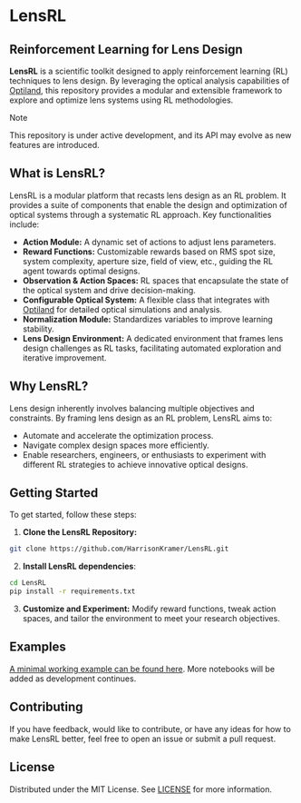 # LensRL

## Reinforcement Learning for Lens Design

**LensRL** is a scientific toolkit designed to apply reinforcement learning (RL) techniques to lens design. By leveraging the optical analysis capabilities of [Optiland](https://github.com/HarrisonKramer/optiland), this repository provides a modular and extensible framework to explore and optimize lens systems using RL methodologies.

> [!NOTE]
> This repository is under active development, and its API may evolve as new features are introduced.

## What is LensRL?

LensRL is a modular platform that recasts lens design as an RL problem. It provides a suite of components that enable the design and optimization of optical systems through a systematic RL approach. Key functionalities include:

- **Action Module:** A dynamic set of actions to adjust lens parameters.
- **Reward Functions:** Customizable rewards based on RMS spot size, system complexity, aperture size, field of view, etc., guiding the RL agent towards optimal designs.
- **Observation & Action Spaces:** RL spaces that encapsulate the state of the optical system and drive decision-making.
- **Configurable Optical System:** A flexible class that integrates with [Optiland](https://github.com/HarrisonKramer/optiland) for detailed optical simulations and analysis.
- **Normalization Module:** Standardizes variables to improve learning stability.
- **Lens Design Environment:** A dedicated environment that frames lens design challenges as RL tasks, facilitating automated exploration and iterative improvement.

## Why LensRL?

Lens design inherently involves balancing multiple objectives and constraints. By framing lens design as an RL problem, LensRL aims to:

- Automate and accelerate the optimization process.
- Navigate complex design spaces more efficiently.
- Enable researchers, engineers, or enthusiasts to experiment with different RL strategies to achieve innovative optical designs.

## Getting Started

To get started, follow these steps:

1. **Clone the LensRL Repository:**

```sh
git clone https://github.com/HarrisonKramer/LensRL.git
```

2. **Install LensRL dependencies**:

```sh
cd LensRL
pip install -r requirements.txt
```

3. **Customize and Experiment:** Modify reward functions, tweak action spaces, and tailor the environment to meet your research objectives.

## Examples

[A minimal working example can be found here](https://github.com/HarrisonKramer/LensRL/examples/minimum_working_example.ipynb). More notebooks will be added as development continues.

## Contributing

If you have feedback, would like to contribute, or have any ideas for how to make LensRL better, feel free to open an issue or submit a pull request.

## License

Distributed under the MIT License. See [LICENSE](LICENSE) for more information.
